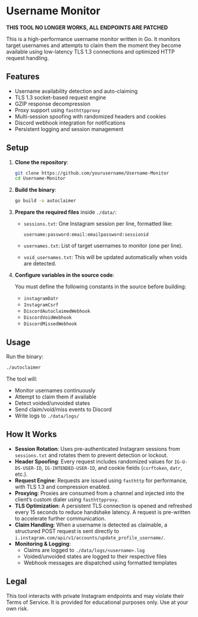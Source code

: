 # Username Monitor


**THIS TOOL NO LONGER WORKS, ALL ENDPOINTS ARE PATCHED**

This is a high-performance username monitor written in Go. It monitors target usernames and attempts to claim them the moment they become available using low-latency TLS 1.3 connections and optimized HTTP request handling.

## Features

- Username availability detection and auto-claiming  
- TLS 1.3 socket-based request engine  
- GZIP response decompression  
- Proxy support using `fasthttpproxy`  
- Multi-session spoofing with randomized headers and cookies  
- Discord webhook integration for notifications  
- Persistent logging and session management  

## Setup

1. **Clone the repository**:
   ```bash
   git clone https://github.com/yourusername/Username-Monitor
   cd Username-Monitor
   ```

2. **Build the binary**:
   ```bash
   go build -o autoclaimer
   ```

3. **Prepare the required files** inside `./data/`:

   - `sessions.txt`: One Instagram session per line, formatted like:
     ```
     username:password:email:emailpassword:sessionid
     ```

   - `usernames.txt`: List of target usernames to monitor (one per line).

   - `void_usernames.txt`: This will be updated automatically when voids are detected.

4. **Configure variables in the source code**:

   You must define the following constants in the source before building:
   - `instagramDatr`  
   - `InstagramCsrf`  
   - `DiscordAutoclaimedWebhook`  
   - `DiscordVoidWebhook`  
   - `DiscordMissedWebhook`

## Usage

Run the binary:
```bash
./autoclaimer
```

The tool will:

- Monitor usernames continuously  
- Attempt to claim them if available  
- Detect voided/unvoided states  
- Send claim/void/miss events to Discord  
- Write logs to `./data/logs/`

## How It Works

- **Session Rotation**: Uses pre-authenticated Instagram sessions from `sessions.txt` and rotates them to prevent detection or lockout.
- **Header Spoofing**: Every request includes randomized values for `IG-U-DS-USER-ID`, `IG-INTENDED-USER-ID`, and cookie fields (`csrftoken`, `datr`, etc.).
- **Request Engine**: Requests are issued using `fasthttp` for performance, with TLS 1.3 and compression enabled.
- **Proxying**: Proxies are consumed from a channel and injected into the client’s custom dialer using `fasthttpproxy`.
- **TLS Optimization**: A persistent TLS connection is opened and refreshed every 15 seconds to reduce handshake latency. A request is pre-written to accelerate further communication.
- **Claim Handling**: When a username is detected as claimable, a structured POST request is sent directly to `i.instagram.com/api/v1/accounts/update_profile_username/`.
- **Monitoring & Logging**:
  - Claims are logged to `./data/logs/<username>.log`
  - Voided/unvoided states are logged to their respective files
  - Webhook messages are dispatched using formatted templates

## Legal

This tool interacts with private Instagram endpoints and may violate their Terms of Service. It is provided for educational purposes only. Use at your own risk.
